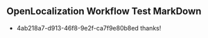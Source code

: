 ## OpenLocalization Workflow Test MarkDown
* 4ab218a7-d913-46f8-9e2f-ca7f9e80b8ed 
thanks!<!--HONumber=Mar16_HO3-->
